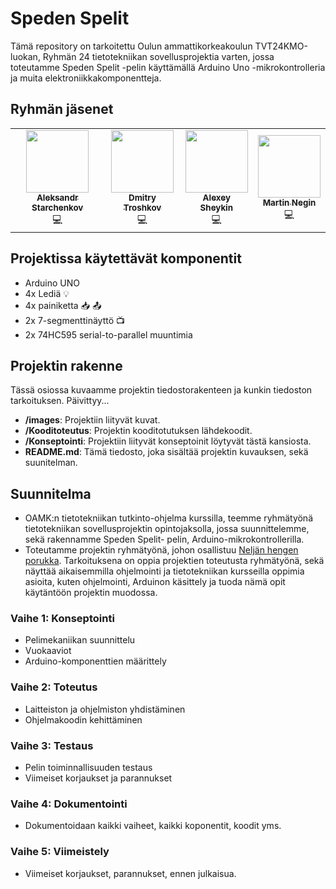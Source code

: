 # Speden Spelit

Tämä repository on tarkoitettu Oulun ammattikorkeakoulun TVT24KMO-luokan, Ryhmän 24 tietotekniikan sovellusprojektia varten, jossa toteutamme Speden Spelit -pelin käyttämällä Arduino Uno -mikrokontrolleria ja muita elektroniikkakomponentteja.

## Ryhmän jäsenet
 <table>
  <tr>
    <td align="center"><a href="https://github.com/AleksandrCGM"><img src="https://avatars.githubusercontent.com/u/160769064" width="100px;" alt=""/><br /><sub><b>Aleksandr Starchenkov</b></sub></a><br /><a title="Code">💻</a></td>
    <td align="center"><a href="https://github.com/Dmitrytroshkov"><img src="https://avatars.githubusercontent.com/u/181249129" width="100px;" alt=""/><br /><sub><b>Dmitry Troshkov</b></sub></a><br /><a title="Code">💻</a></td>
    <td align="center"><a href="https://github.com/AlexeySheykin"><img src="https://avatars.githubusercontent.com/u/181261717" width="100px;" alt=""/><br /><sub><b>Alexey Sheykin</b></sub></a><br /><a title="Code">💻</a></td>
    <td align="center"><a href="https://github.com/vem882"><img src="https://avatars.githubusercontent.com/u/494950" width="100px;" alt=""/><br /><sub><b>Martin Negin</b></sub></a><br /><a title="Code">💻</a></td>
  </tr>
</table>

## Projektissa käytettävät komponentit
- Arduino UNO
- 4x Lediä <a title="LED">💡</a>
- 4x painiketta <a title="button">📥 📤</a>
- 2x 7-segmenttinäyttö 📺
- 2x 74HC595 serial-to-parallel muuntimia

## Projektin rakenne
Tässä osiossa kuvaamme projektin tiedostorakenteen ja kunkin tiedoston tarkoituksen. Päivittyy...

- **/images**: Projektiin liityvät kuvat.
- **/Kooditoteutus**: Projektin kooditotutuksen lähdekoodit.
- **/Konseptointi**: Projektiin liityvät konseptoinit löytyvät tästä kansiosta.
- **README.md**: Tämä tiedosto, joka sisältää projektin kuvauksen, sekä suunitelman.

## Suunnitelma
-	OAMK:n tietotekniikan tutkinto-ohjelma kurssilla, teemme ryhmätyönä tietotekniikan sovellusprojektin opintojaksolla, jossa suunnittelemme, sekä rakennamme Speden Spelit- pelin, Arduino-mikrokontrollerilla. 
-	Toteutamme projektin ryhmätyönä, johon osallistuu [Neljän hengen porukka](https://github.com/vem882/r24_speede#ryhm%C3%A4n-j%C3%A4senet). 
Tarkoituksena on oppia projektien toteutusta ryhmätyönä, sekä näyttää aikaisemmilla ohjelmointi ja tietotekniikan kursseilla oppimia asioita, kuten ohjelmointi, Arduinon käsittely ja tuoda nämä opit käytäntöön projektin muodossa. 



### Vaihe 1: Konseptointi
- Pelimekaniikan suunnittelu
- Vuokaaviot
- Arduino-komponenttien määrittely

### Vaihe 2: Toteutus 
- Laitteiston ja ohjelmiston yhdistäminen
- Ohjelmakoodin kehittäminen

### Vaihe 3: Testaus 
- Pelin toiminnallisuuden testaus
- Viimeiset korjaukset ja parannukset

### Vaihe 4: Dokumentointi 
- Dokumentoidaan kaikki vaiheet, kaikki koponentit, koodit yms.

### Vaihe 5: Viimeistely 
- Viimeiset korjaukset, parannukset, ennen julkaisua.

